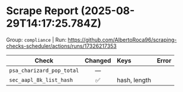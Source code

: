 # Scrape Report (2025-08-29T14:17:25.784Z)

Group: `compliance`  |  Run: https://github.com/AlbertoRoca96/scraping-checks-scheduler/actions/runs/17326217353

| Check | Changed | Keys | Error |
|---|:---:|:--|:--|
| `psa_charizard_pop_total` | — |  |  |
| `sec_aapl_8k_list_hash` | ✅ | hash, length |  |
